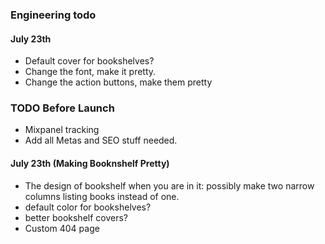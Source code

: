 ### Engineering todo

#### July 23th
- Default cover for bookshelves?
- Change the font, make it pretty.
- Change the action buttons, make them pretty


### TODO Before Launch
- Mixpanel tracking
- Add all Metas and SEO stuff needed.


#### July 23th (Making Booknshelf Pretty)
 - The design of bookshelf when you are in it: possibly make two narrow columns listing books
instead of one.
- default color for bookshelves?
- better bookshelf covers?
- Custom 404 page